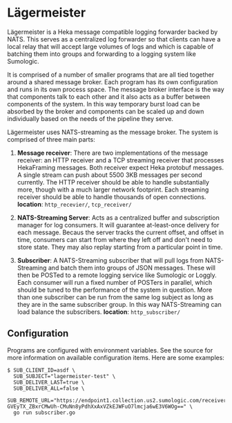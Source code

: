 Lägermeister
============

Lägermeister is a Heka message compatible logging forwarder backed by NATS.
This serves as a centralized log forwarder so that clients can have a local
relay that will accept large volumes of logs and which is capable of batching
them into groups and forwarding to a logging system like Sumologic.

It is comprised of a number of smaller programs that are all tied together
around a shared message broker. Each program has its own configuration and runs
in its own process space. The message broker interface is the way that
components talk to each other and it also acts as a buffer between components
of the system. In this way temporary burst load can be absorbed by the broker
and components can be scaled up and down individually based on the needs of the
pipeline they serve.

Lägermeister uses NATS-streaming as the message broker. The system is comprised
of three main parts:

1. **Message receiver**: There are two implementations of the message receiver:
   an HTTP receiver and a TCP streaming receiver that processes HekaFraming
   messages. Both receiver expect Heka protobuf messages. A single stream can
   push about 5500 3KB messages per second currently. The HTTP receiver should
   be able to handle substantially more, though with a much larger network
   footprint. Each streaming receiver should be able to handle thousands of
   open connections.
   **location**: `http_recevier/`, `tcp_receiver/`

2. **NATS-Streaming Server**: Acts as a centralized buffer and subscription
   manager for log consumers. It will guarantee at-least-once delivery for each
   message. Becaus the server tracks the current offset, and offset in time,
   consumers can start from where they left off and don't need to store state.
   They may also replay starting from a particular point in time.

3. **Subscriber**: A NATS-Streaming subscriber that will pull logs from NATS-
   Streaming and batch them into groups of JSON messages. These will then be
   POSTed to a remote logging service like Sumologic or Loggly. Each consumer
   will run a fixed number of POSTers in parallel, which should be tuned to
   the performance of the system in question. More than one subscriber can be
   run from the same log subject as long as they are in the same subscriber group.
   In this way NATS-Streaming can load balance the subscribers.
   **location**: `http_subscriber/`

Configuration
-------------

Programs are configured with environment variables. See the source for more
information on available configuration items. Here are some examples:

```
$ SUB_CLIENT_ID=asdf \
  SUB_SUBJECT="lagermeister-test" \
  SUB_DELIVER_LAST=true \
  SUB_DELIVER_ALL=false \
  SUB_REMOTE_URL="https://endpoint1.collection.us2.sumologic.com/receiver/v1/http/ZaVnC4dhaV2Djfx_aJ93Ht013FC51G9_FuWipqPPW5RSxez24iXceWKhPfxlPh-GVEyTX_ZBxrCMwUh-CMuNn8yPdhXxAxVZkEJWFuO7lmcja6wE3V6WOg==" \
  go run subscriber.go
```
